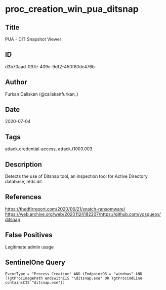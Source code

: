 # proc_creation_win_pua_ditsnap

## Title
PUA - DIT Snapshot Viewer

## ID
d3b70aad-097e-409c-9df2-450f80dc476b

## Author
Furkan Caliskan (@caliskanfurkan_)

## Date
2020-07-04

## Tags
attack.credential-access, attack.t1003.003

## Description
Detects the use of Ditsnap tool, an inspection tool for Active Directory database, ntds.dit.

## References
https://thedfirreport.com/2020/06/21/snatch-ransomware/
https://web.archive.org/web/20201124182207/https://github.com/yosqueoy/ditsnap

## False Positives
Legitimate admin usage

## SentinelOne Query
```
EventType = "Process Creation" AND (EndpointOS = "windows" AND (TgtProcImagePath endswithCIS "\ditsnap.exe" OR TgtProcCmdLine containsCIS "ditsnap.exe"))

```